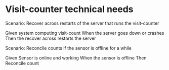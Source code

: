 # Visit-counter technical needs

Scenario: Recover across restarts of the server
that runs the visit-counter

  Given system computing visit-count
  When the server goes down
  or crashes
  Then the recover across restarts the server

Scenario: Reconcile counts if the sensor is offline for a while

  Given Sensor is online
  and working
  When the sensor is offline
  Then Reconcile count
